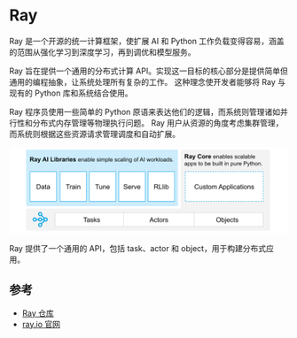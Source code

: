 # Ray

Ray 是一个开源的统一计算框架，使扩展 AI 和 Python 工作负载变得容易，涵盖的范围从强化学习到深度学习，再到调优和模型服务。

Ray 旨在提供一个通用的分布式计算 API。实现这一目标的核心部分是提供简单但通用的编程抽象，让系统处理所有复杂的工作。
这种理念使开发者能够将 Ray 与现有的 Python 库和系统结合使用。

Ray 程序员使用一些简单的 Python 原语来表达他们的逻辑，而系统则管理诸如并行性和分布式内存管理等物理执行问题。
Ray 用户从资源的角度考虑集群管理，而系统则根据这些资源请求管理调度和自动扩展。

![ray-padded](./images/ray-padded.svg)

Ray 提供了一个通用的 API，包括 task、actor 和 object，用于构建分布式应用。

## 参考

- [Ray 仓库](https://github.com/ray-project/ray)
- [ray.io 官网](https://www.ray.io/)
